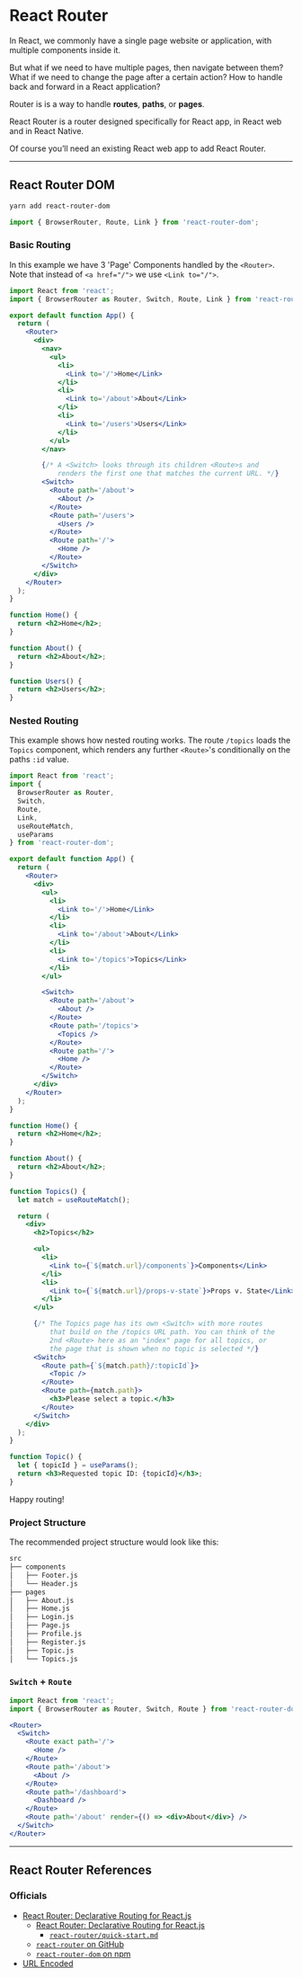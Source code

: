 # React Router

In React, we commonly have a single page website or application, with multiple components inside it.

But what if we need to have multiple pages, then navigate between them? What if we need to change the page after a certain action? How to handle back and forward in a React application?

Router is is a way to handle **routes**, **paths**, or **pages**.

React Router is a router designed specifically for React app, in React web and in React Native.

Of course you’ll need an existing React web app to add React Router.

---

## React Router DOM

```sh
yarn add react-router-dom
```

```jsx
import { BrowserRouter, Route, Link } from 'react-router-dom';
```

### Basic Routing

In this example we have 3 'Page' Components handled by the `<Router>`. Note that instead of `<a href="/">` we use `<Link to="/">`.

```jsx
import React from 'react';
import { BrowserRouter as Router, Switch, Route, Link } from 'react-router-dom';

export default function App() {
  return (
    <Router>
      <div>
        <nav>
          <ul>
            <li>
              <Link to='/'>Home</Link>
            </li>
            <li>
              <Link to='/about'>About</Link>
            </li>
            <li>
              <Link to='/users'>Users</Link>
            </li>
          </ul>
        </nav>

        {/* A <Switch> looks through its children <Route>s and
            renders the first one that matches the current URL. */}
        <Switch>
          <Route path='/about'>
            <About />
          </Route>
          <Route path='/users'>
            <Users />
          </Route>
          <Route path='/'>
            <Home />
          </Route>
        </Switch>
      </div>
    </Router>
  );
}

function Home() {
  return <h2>Home</h2>;
}

function About() {
  return <h2>About</h2>;
}

function Users() {
  return <h2>Users</h2>;
}
```

### Nested Routing

This example shows how nested routing works. The route `/topics` loads the `Topics` component, which renders any further `<Route>`'s conditionally on the paths `:id` value.

```jsx
import React from 'react';
import {
  BrowserRouter as Router,
  Switch,
  Route,
  Link,
  useRouteMatch,
  useParams
} from 'react-router-dom';

export default function App() {
  return (
    <Router>
      <div>
        <ul>
          <li>
            <Link to='/'>Home</Link>
          </li>
          <li>
            <Link to='/about'>About</Link>
          </li>
          <li>
            <Link to='/topics'>Topics</Link>
          </li>
        </ul>

        <Switch>
          <Route path='/about'>
            <About />
          </Route>
          <Route path='/topics'>
            <Topics />
          </Route>
          <Route path='/'>
            <Home />
          </Route>
        </Switch>
      </div>
    </Router>
  );
}

function Home() {
  return <h2>Home</h2>;
}

function About() {
  return <h2>About</h2>;
}

function Topics() {
  let match = useRouteMatch();

  return (
    <div>
      <h2>Topics</h2>

      <ul>
        <li>
          <Link to={`${match.url}/components`}>Components</Link>
        </li>
        <li>
          <Link to={`${match.url}/props-v-state`}>Props v. State</Link>
        </li>
      </ul>

      {/* The Topics page has its own <Switch> with more routes
          that build on the /topics URL path. You can think of the
          2nd <Route> here as an "index" page for all topics, or
          the page that is shown when no topic is selected */}
      <Switch>
        <Route path={`${match.path}/:topicId`}>
          <Topic />
        </Route>
        <Route path={match.path}>
          <h3>Please select a topic.</h3>
        </Route>
      </Switch>
    </div>
  );
}

function Topic() {
  let { topicId } = useParams();
  return <h3>Requested topic ID: {topicId}</h3>;
}
```

Happy routing!

### Project Structure

The recommended project structure would look like this:

```sh
src
├── components
│   ├── Footer.js
│   └── Header.js
├── pages
│   ├── About.js
│   ├── Home.js
│   ├── Login.js
│   ├── Page.js
│   ├── Profile.js
│   ├── Register.js
│   ├── Topic.js
│   └── Topics.js
```

### `Switch` + `Route`

```jsx
import React from 'react';
import { BrowserRouter as Router, Switch, Route } from 'react-router-dom';
```

```jsx
<Router>
  <Switch>
    <Route exact path='/'>
      <Home />
    </Route>
    <Route path='/about'>
      <About />
    </Route>
    <Route path='/dashboard'>
      <Dashboard />
    </Route>
    <Route path='/about' render={() => <div>About</div>} />
  </Switch>
</Router>
```

---

## React Router References

### Officials

- [React Router: Declarative Routing for React.js](https://reacttraining.com/react-router)
  - [React Router: Declarative Routing for React.js](https://reacttraining.com/react-router/web/guides/quick-start)
    - [`react-router/quick-start.md`](https://github.com/ReactTraining/react-router/blob/master/packages/react-router-dom/docs/guides/quick-start.md)
  - [`react-router` on GitHub](https://github.com/ReactTraining/react-router)
  - [`react-router-dom` on npm](https://www.npmjs.com/package/react-router-dom)
- [URL Encoded](https://www.w3schools.com/tags/ref_urlencode.asp)
